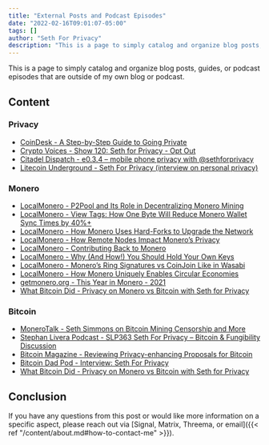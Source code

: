 ```yaml
---
title: "External Posts and Podcast Episodes"
date: "2022-02-16T09:01:07-05:00"
tags: []
author: "Seth For Privacy"
description: "This is a page to simply catalog and organize blog posts, guides, or podcast episodes that are outside of my own blog or podcast."
---
```


This is a page to simply catalog and organize blog posts, guides, or podcast episodes that are outside of my own blog or podcast.

## Content

### Privacy

- [CoinDesk - A Step-by-Step Guide to Going Private](https://www.coindesk.com/layer2/privacyweek/2022/01/27/a-step-by-step-guide-to-going-private/)
- [Crypto Voices - Show 120: Seth for Privacy - Opt Out](https://soundcloud.com/cryptovoices/show-120-seth-for-privacy-opt-out)
- [Citadel Dispatch - e0.3.4 – mobile phone privacy with @sethforprivacy](https://citadeldispatch.com/cd34/)
- [Litecoin Underground - Seth For Privacy (interview on personal privacy)](https://player.fm/series/litecoin-underground/seth-for-privacy)

### Monero

- [LocalMonero - P2Pool and Its Role in Decentralizing Monero Mining](https://localmonero.co/knowledge/p2pool-decentralizing-monero-mining)
- [LocalMonero - View Tags: How One Byte Will Reduce Monero Wallet Sync Times by 40%+](https://localmonero.co/knowledge/view-tags-reduce-monero-sync-time)
- [LocalMonero - How Monero Uses Hard-Forks to Upgrade the Network](https://localmonero.co/knowledge/network-upgrades)
- [LocalMonero - How Remote Nodes Impact Monero’s Privacy](https://localmonero.co/knowledge/remote-nodes-privacy)
- [LocalMonero - Contributing Back to Monero](https://localmonero.co/knowledge/contributing-to-monero)
- [LocalMonero - Why (And How!) You Should Hold Your Own Keys](https://localmonero.co/knowledge/hold-your-keys)
- [LocalMonero - Monero’s Ring Signatures vs CoinJoin Like in Wasabi](https://localmonero.co/knowledge/ring-signatures-vs-coinjoin)
- [LocalMonero - How Monero Uniquely Enables Circular Economies](https://localmonero.co/knowledge/monero-circular-economies)
- [getmonero.org - This Year in Monero - 2021](https://www.getmonero.org/2021/04/24/this-year-in-monero.html)
- [What Bitcoin Did - Privacy on Monero vs Bitcoin with Seth for Privacy](https://www.whatbitcoindid.com/podcast/privacy-on-monero-vs-bitcoin)

### Bitcoin

- [MoneroTalk - Seth Simmons on Bitcoin Mining Censorship and More](https://www.monerotalk.live/seth-simmons-on-bitcoin-mining-censorship-and-more)
- [Stephan Livera Podcast - SLP363 Seth For Privacy – Bitcoin & Fungibility Discussion](https://stephanlivera.com/episode/363/)
- [Bitcoin Magazine - Reviewing Privacy-enhancing Proposals for Bitcoin](https://bitcoinmagazine.com/technical/list-of-bitcoin-privacy-proposals)
- [Bitcoin Dad Pod - Interview: Seth For Privacy](https://bitcoindadpod.fireside.fm/15)
- [What Bitcoin Did - Privacy on Monero vs Bitcoin with Seth for Privacy](https://www.whatbitcoindid.com/podcast/privacy-on-monero-vs-bitcoin)

## Conclusion

If you have any questions from this post or would like more information on a specific aspect, please reach out via [Signal, Matrix, Threema, or email]({{< ref "/content/about.md#how-to-contact-me" >}}).
